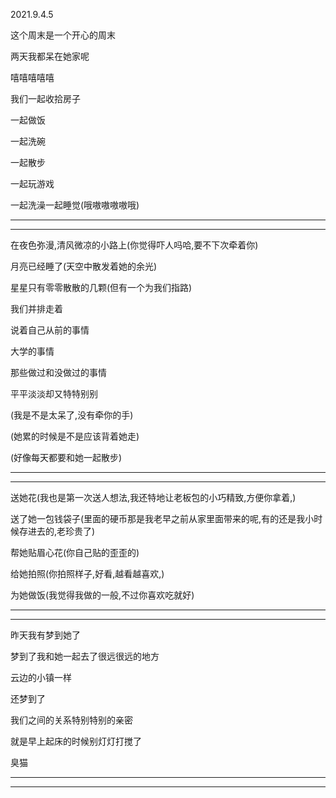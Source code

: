 2021.9.4.5

这个周末是一个开心的周末

两天我都呆在她家呢

嘻嘻嘻嘻嘻

我们一起收拾房子

一起做饭

一起洗碗

一起散步

一起玩游戏

一起洗澡一起睡觉(哦嗷嗷嗷嗷哦)

--------

-------------

在夜色弥漫,清风微凉的小路上(你觉得吓人吗哈,要不下次牵着你)

月亮已经睡了(天空中散发着她的余光)

星星只有零零散散的几颗(但有一个为我们指路)

我们并排走着

说着自己从前的事情

大学的事情

那些做过和没做过的事情

平平淡淡却又特特别别

(我是不是太呆了,没有牵你的手)

(她累的时候是不是应该背着她走)

(好像每天都要和她一起散步)

-------

------------

送她花(我也是第一次送人想法,我还特地让老板包的小巧精致,方便你拿着,)

送了她一包钱袋子(里面的硬币那是我老早之前从家里面带来的呢,有的还是我小时候存进去的,老珍贵了)

帮她贴眉心花(你自己贴的歪歪的)

给她拍照(你拍照样子,好看,越看越喜欢,)

为她做饭(我觉得我做的一般,不过你喜欢吃就好)

-------

----------

昨天我有梦到她了

梦到了我和她一起去了很远很远的地方

云边的小镇一样

还梦到了

我们之间的关系特别特别的亲密

就是早上起床的时候别灯灯打搅了

臭猫

-------

-------





